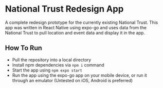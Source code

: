 # National Trust Redesign App
A complete redesign prototype for the currently existing National Trust. This app was written in React Native using expo-go and uses data from the National Trust to pull location and event data and display it in the app.

## How To Run
 - Pull the repository into a local directory
 - Install npm dependencies via `npm i` command
 - Start the app using `npm expo start`
 - Run the app using the expo-go app on your mobile device, or run it through an emulator (Untested on iOS, Android is preferred)
 

